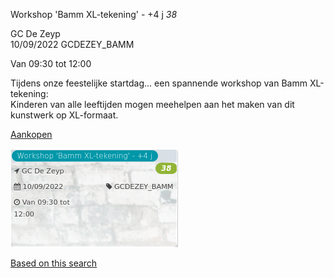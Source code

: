 Workshop 'Bamm XL-tekening' - +4 j *38*

GC De Zeyp  
10/09/2022 GCDEZEY\_BAMM  

Van 09:30 tot 12:00

  

  

Tijdens onze feestelijke startdag... een spannende workshop van Bamm XL-tekening:  
Kinderen van alle leeftijden mogen meehelpen aan het maken van dit kunstwerk op XL-formaat.  

[Aankopen](https://tickets.vgc.be/ticketingActivity/subscribe/GCDEZEY_BAMM)

![](80307.png)

[Based on this search](https://tickets.vgc.be/activity/index?&vrijeplaatsen=1&Age%5B%5D=4%2C6&entity=276)